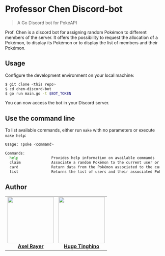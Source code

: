 # Professor Chen Discord-bot

>A Go Discord bot for PokéAPI

Prof. Chen is a discord bot for assigning random Pokémon to different members of the server. It offers the possibility to request the allocation of a Pokémon, to display its Pokémon or to display the list of members and their Pokémon.

## Usage

Configure the development environment on your local machine:
```bash
$ git clone <this repo>
$ cd chen-discord-bot
$ go run main.go -t $BOT_TOKEN
```

You can now access the bot in your Discord server.

## Use the command line

To list available commands, either run `make` with no parameters or execute `make help`:

```bash
Usage: !poke <command>

Commands:
  help               Provides help information on available commands
  claim              Associate a random Pokémon to the current user or replace it
  card               Return data from the Pokémon associated to the current user or a specific Pokémon with ID
  list               Returns the list of users and their associated Pokémon
```
## Author

<table>
  <tr>
    <td align="center">
      <a href="https://github.com/Akecel">
        <img src="https://github.com/Akecel.png" width="150px;"/><br>
        <b>Axel Rayer</b>
      </a>
    </td>
    <td align="center">
      <a href="https://github.com/t-hugo">
        <img src="https://github.com/t-hugo.png" width="150px;"/><br>
        <b>Hugo Tinghino</b>
      </a>
    </td>
  </tr>
</table>



